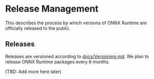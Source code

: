 # Release Management

This describes the process by which versions of ONNX Runtime are officially
released to the public.

## Releases
Releases are versioned according to
[docs/Versioning.md](Versioning/md). We plan to release ONNX Runtime packages
every 6 months.

(TBD: Add more here later)
